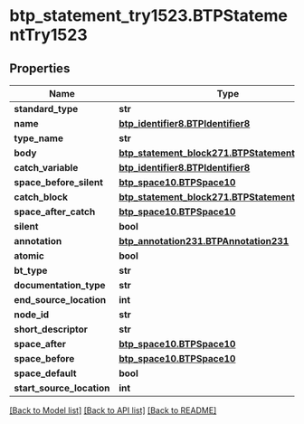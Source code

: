 # btp_statement_try1523.BTPStatementTry1523

## Properties
Name | Type | Description | Notes
------------ | ------------- | ------------- | -------------
**standard_type** | **str** |  | [optional] 
**name** | [**btp_identifier8.BTPIdentifier8**](BTPIdentifier8.md) |  | [optional] 
**type_name** | **str** |  | [optional] 
**body** | [**btp_statement_block271.BTPStatementBlock271**](BTPStatementBlock271.md) |  | [optional] 
**catch_variable** | [**btp_identifier8.BTPIdentifier8**](BTPIdentifier8.md) |  | [optional] 
**space_before_silent** | [**btp_space10.BTPSpace10**](BTPSpace10.md) |  | [optional] 
**catch_block** | [**btp_statement_block271.BTPStatementBlock271**](BTPStatementBlock271.md) |  | [optional] 
**space_after_catch** | [**btp_space10.BTPSpace10**](BTPSpace10.md) |  | [optional] 
**silent** | **bool** |  | [optional] 
**annotation** | [**btp_annotation231.BTPAnnotation231**](BTPAnnotation231.md) |  | [optional] 
**atomic** | **bool** |  | [optional] 
**bt_type** | **str** |  | [optional] 
**documentation_type** | **str** |  | [optional] 
**end_source_location** | **int** |  | [optional] 
**node_id** | **str** |  | [optional] 
**short_descriptor** | **str** |  | [optional] 
**space_after** | [**btp_space10.BTPSpace10**](BTPSpace10.md) |  | [optional] 
**space_before** | [**btp_space10.BTPSpace10**](BTPSpace10.md) |  | [optional] 
**space_default** | **bool** |  | [optional] 
**start_source_location** | **int** |  | [optional] 

[[Back to Model list]](../README.md#documentation-for-models) [[Back to API list]](../README.md#documentation-for-api-endpoints) [[Back to README]](../README.md)


